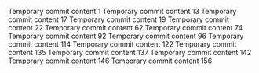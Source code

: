 Temporary commit content 1
Temporary commit content 13
Temporary commit content 17
Temporary commit content 19
Temporary commit content 22
Temporary commit content 62
Temporary commit content 74
Temporary commit content 92
Temporary commit content 96
Temporary commit content 114
Temporary commit content 122
Temporary commit content 135
Temporary commit content 137
Temporary commit content 142
Temporary commit content 146
Temporary commit content 156
